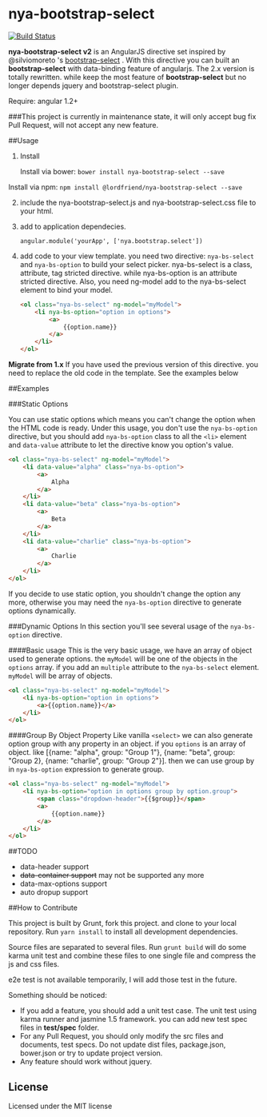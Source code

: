 # nya-bootstrap-select

[![Build Status](https://travis-ci.org/lordfriend/nya-bootstrap-select.svg?branch=master)](https://travis-ci.org/lordfriend/nya-bootstrap-select)

**nya-bootstrap-select v2** is an AngularJS directive set inspired by @silviomoreto 's [bootstrap-select](https://github.com/silviomoreto/bootstrap-select) .  With this directive you can built an **bootstrap-select** with data-binding feature of angularjs. 
The 2.x version is totally rewritten. while keep the most feature of **bootstrap-select** but no longer depends jquery and bootstrap-select plugin.

Require: angular 1.2+

###This project is currently in maintenance state, it will only accept bug fix Pull Request, will not accept any new feature.

##Usage

1. Install

	Install via bower: 
    `bower install nya-bootstrap-select --save`
  
  Install via npm:
    `npm install @lordfriend/nya-bootstrap-select --save`
  

2. include the nya-bootstrap-select.js and nya-bootstrap-select.css file to your html.
3. add to application dependecies.
     
     `angular.module('yourApp', ['nya.bootstrap.select'])`
     
3. add code to your view template. you need two directive: `nya-bs-select` and `nya-bs-option` to build your select picker. nya-bs-select is a class, attribute, tag stricted directive. while nya-bs-option is an attribute stricted directive. Also, you need ng-model add to the nya-bs-select element to bind your model.

	```html
	<ol class="nya-bs-select" ng-model="myModel">
		<li nya-bs-option="option in options">
			<a>
				{{option.name}}
			</a>
		</li>
	</ol>
	```
	
**Migrate from 1.x**  If you have used the previous version of this directive. you need to replace the old code in the template.  See the examples below

##Examples

###Static Options

You can use static options which means you can't change the option when the HTML code is ready. Under this usage, you don't use the `nya-bs-option` directive, but you should add `nya-bs-option` class to all the `<li>` element and `data-value` attribute to let the directive know you option's value.

```html
<ol class="nya-bs-select" ng-model="myModel">
	<li data-value="alpha" class="nya-bs-option">
		<a>
			Alpha
		</a>
	</li>
	<li data-value="beta" class="nya-bs-option">
		<a>
			Beta
		</a>
	</li>
	<li data-value="charlie" class="nya-bs-option">
		<a>
			Charlie
		</a>
	</li>
</ol>
```

If you decide to use static option, you shouldn't change the option any more, otherwise you may need the `nya-bs-option` directive to generate options dynamically.

###Dynamic Options
In this section you'll see several usage of the `nya-bs-option` directive.

####Basic usage
This is the very basic usage, we have an array of object used to generate options. the `myModel` will be one of the objects in the `options` array.  if you add an `multiple` attribute to the `nya-bs-select` element.  `myModel` will be array of objects.

```html
<ol class="nya-bs-select" ng-model="myModel">
	<li nya-bs-option="option in options">
		<a>{{option.name}}</a>
	</li>
</ol>
```

####Group By Object Property
Like vanilla `<select>` we can also generate option group with any property in an object. if you `options` is an array of object. like [{name: "alpha", group: "Group 1"}, {name: "beta", group: "Group 2}, {name: "charlie", group: "Group 2"}]. then we can use group by in `nya-bs-option` expression to generate group.

```html
<ol class="nya-bs-select" ng-model="myModel">
	<li nya-bs-option="option in options group by option.group">
		<span class="dropdown-header">{{$group}}</span>
		<a>
			{{option.name}}
		</a>
	</li>
</ol>
```

##TODO

- data-header support
- ~~data-container support~~ may not be supported any more
- data-max-options support
- auto dropup support

##How to Contribute

This project is built by Grunt, fork this project. and clone to your local repository. Run `yarn install` to install all development dependencies.

Source files are separated to several files. Run `grunt build` will do some karma unit test and combine these files to one single file and compress the js and css files.

e2e test is not available temporarily, I will add those test in the future.

Something should be noticed:

- If you add a feature, you should add a unit test case. The unit test using karma runner and jasmine 1.5 framework. you can add new test spec files in **test/spec** folder.
- For any Pull Request, you should only modify the src files and documents, test specs. Do not update dist files, package.json, bower.json or try to update project version.
- Any feature should work without jquery.

## License ##

Licensed under the MIT license
